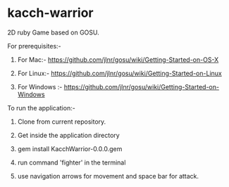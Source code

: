 kacch-warrior
=============

2D ruby Game based on GOSU.

For prerequisites:-

1) For Mac:- https://github.com/jlnr/gosu/wiki/Getting-Started-on-OS-X

2) For Linux:- https://github.com/jlnr/gosu/wiki/Getting-Started-on-Linux

3) For Windows :- https://github.com/jlnr/gosu/wiki/Getting-Started-on-Windows 


To run the application:-

1) Clone from current repository.

2) Get inside the application directory

3) gem install KacchWarrior-0.0.0.gem

4) run command 'fighter' in the terminal

5) use navigation arrows for movement and space bar for attack.
